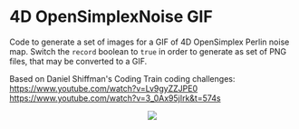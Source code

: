 # 4D OpenSimplexNoise GIF

Code to generate a set of images for a GIF of 4D OpenSimplex Perlin noise map. Switch the `record` boolean to `true` in order to generate as set of PNG files, that may be converted to a GIF.

Based on Daniel Shiffman's Coding Train coding challenges:
https://www.youtube.com/watch?v=Lv9gyZZJPE0
https://www.youtube.com/watch?v=3_0Ax95jIrk&t=574s

<p align="center">
  <img src="images/noiseLoop.gif"/>
</p>